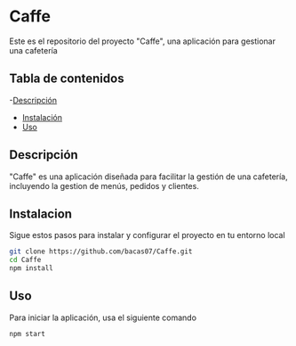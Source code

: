 # Caffe

Este es el repositorio del proyecto "Caffe", una aplicación para gestionar una cafetería

## Tabla de contenidos
-[Descripción](#descripción)
- [Instalación](#instalación)
- [Uso](#uso)

## Descripción
"Caffe" es una aplicación diseñada para facilitar la gestión de una cafetería, incluyendo la gestion de menús, pedidos y clientes.

## Instalacion
Sigue estos pasos para instalar y configurar el proyecto en tu entorno local

```bash
git clone https://github.com/bacas07/Caffe.git
cd Caffe
npm install
```

## Uso 
Para iniciar la aplicación, usa el siguiente comando
```bash
npm start
```